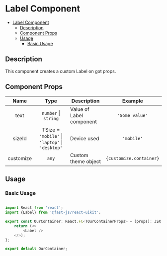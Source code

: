 # Label Component

- [Label Component](#label-component)
  - [Description](#description)
  - [Component Props](#component-props)
  - [Usage](#usage)
    - [Basic Usage](#basic-usage)

## Description

This component creates a custom Label on got props.

## Component Props

|   Name    |                      Type                       | Description              |         Example         |
| :-------: | :---------------------------------------------: | ------------------------ | :---------------------: |
|   text    |              `number` \| `string`               | Value of Label component |     `'Some value'`      |
|  sizeId   | TSize = `'mobile'` \| `'laptop'` \| `'desktop'` | Device used              |       `'mobile'`        |
| customize |                      `any`                      | Custom theme object      | `{customize.container}` |

## Usage

### Basic Usage

```typescript

import React from 'react';
import {Label} from '@fast-js/react-uikit';

export const OurContainer: React.FC<TOurContainerProps> = (props): JSX.Element => {
    return (<>
        <Label />
    </>);
};

export default OurContainer;

```
